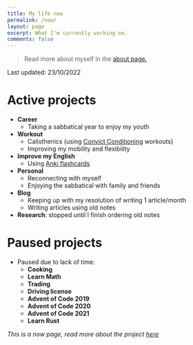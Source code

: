 ```yaml
---
title: My life now
permalink: /now/
layout: page
excerpt: What I'm currently working on.
comments: false
---
```


> Read more about myself in the [about page.](../about)

Last updated: 23/10/2022

# Active projects

- **Career**
  - Taking a sabbatical year to enjoy my youth
- **Workout**
  - Calisthenics (using [Convict Conditioning](https://www.goodreads.com/book/show/7305111-convict-conditioning) workouts)
  - Improving my mobility and flexibility
- **Improve my English**
  - Using [Anki flashcards](https://apps.ankiweb.net/)
- **Personal**
  - Reconnecting with myself
  - Enjoying the sabbatical with family and friends
- **Blog**
  - Keeping up with my resolution of writing 1 article/month
  - Writing articles using old notes
- **Research**: stopped until I finish ordering old notes

# Paused projects

- Paused due to lack of time:
  - **Cooking**
  - **Learn Math**
  - **Trading**
  - **Driving license**
  - **Advent of Code 2019**
  - **Advent of Code 2020**
  - **Advent of Code 2021**
  - **Learn Rust**
 
_This is a now page, read more about the project [here](https://nownownow.com/about)_
